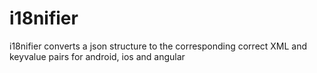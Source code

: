 # i18nifier
i18nifier converts a json structure to the corresponding correct XML and keyvalue pairs for android, ios and angular
